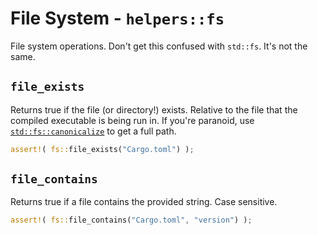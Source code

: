 # File System - `helpers::fs`
File system operations. Don't get this confused with `std::fs`. It's not the same.

## `file_exists`
Returns true if the file (or directory!) exists. Relative to the file that the compiled executable is being run in. If you're paranoid, use [`std::fs::canonicalize`](https://doc.rust-lang.org/std/fs/fn.canonicalize.html) to get a full path.
```rust ,noplaypen
assert!( fs::file_exists("Cargo.toml") );
```

## `file_contains`
Returns true if a file contains the provided string. Case sensitive.

```rust ,noplaypen
assert!( fs::file_contains("Cargo.toml", "version") );
```
